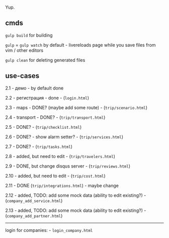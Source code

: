 Yup.

## cmds


`gulp build` for building


`gulp` = `gulp watch` by default - livereloads page while you save files from vim / other editors


`gulp clean` for deleting generated files

## use-cases

2.1 - демо - by default done

2.2 - регистрация - done - (`login.html`)

2.3 - maps - DONE? (maybe add some route) - (`trip/scenario.html`)

2.4 - transport - DONE? - (`trip/transport.html`)

2.5 - DONE? - (`trip/checklist.html`)

2.6 - DONE? - show alarm setter? - (`trip/services.html`)

2.7 - DONE? - (`trip/tasks.html`)

2.8 - added, but need to edit - (`trip/travelers.html`)

2.9 - DONE, but change disqus server - (`trip/reviews.html`)

2.10 - added, but need to edit - (`trip/cost.html`)

2.11 - DONE (`trip/integrations.html`) - maybe change

2.12 - added, TODO: add some mock data (ability to edit existing?) - (`company_add_service.html`)

2.13 - added, TODO: add some mock data (ability to edit existing?) - (`company_add_partner.html`)


-----

login for companies: - `login_company.html`
